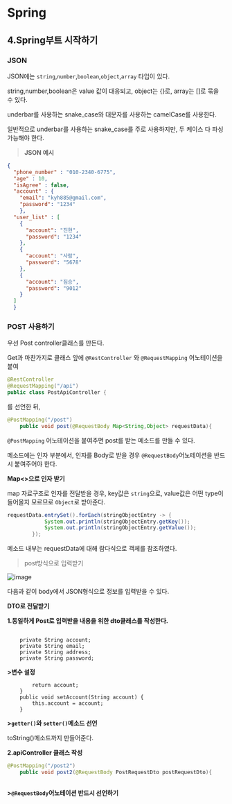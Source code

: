 # Spring
## 4.Spring부트 시작하기


### JSON
JSON에는 `string`,`number`,`boolean`,`object`,`array` 타입이 있다.

string,number,boolean은 value 값이 대응되고, object는 {}로, array는 []로 묶을 수 있다.

underbar를 사용하는 snake_case와 대문자를 사용하는 camelCase를 사용한다.

일반적으로 underbar를 사용하는 snake_case를 주로 사용하지만, 두 케이스 다 파싱 가능해야 한다.

>**JSON 예시**


```JSON
{
  "phone_number" : "010-2340-6775",
  "age" : 10,
  "isAgree" : false,
  "account" : {
    "email": "kyh885@gmail.com",
    "password": "1234"
    },
  "user_list" : [
    {
      "account": "진현",
      "password": "1234"
    },
    {
      "account": "사람",
      "password": "5678"
    },
    {
      "account": "짐승",
      "password": "9012"
    }
  ]
  }
```

### POST 사용하기

우선 Post controller클래스를 만든다.

Get과 마찬가지로 클래스 앞에 `@RestController` 와 `@RequestMapping` 어노테이션을 붙여

```java
@RestController
@RequestMapping("/api")
public class PostApiController {
```
  를 선언한 뒤,
  


```java
@PostMapping("/post")
    public void post(@RequestBody Map<String,Object> requestData){
```

`@PostMapping` 어노테이션을 붙여주면 post를 받는 메소드를 만들 수 있다.

메소드에는 인자 부분에서, 인자를 Body로 받을 경우 `@RequestBody`어노테이션을 반드시 붙여주어야 한다.

**Map<>으로 인자 받기**

map 자료구조로 인자를 전달받을 경우, key값은 `string`으로, value값은 어떤 type이 들어올지 모르므로 `Object`로 받아준다.

```java
requestData.entrySet().forEach(stringObjectEntry -> {
            System.out.println(stringObjectEntry.getKey());
            System.out.println(stringObjectEntry.getValue());
        });
```

메소드 내부는 requestData에 대해 람다식으로 객체를 참조하였다.

>post방식으로 입력받기

![image](https://user-images.githubusercontent.com/75404119/146639880-fb52b9d4-b762-4a95-824f-57075ad9b0a5.png)

다음과 같이 body에서 JSON형식으로 정보를 입력받을 수 있다.


**DTO로 전달받기**

**1.동일하게 Post로 입력받을 내용을 위한 dto클래스를 작성한다.**

```public class PostRequestDto {

    private String account;
    private String email;
    private String address;
    private String password;
```

**>변수 설정**

``` public String getAccount() {
        return account;
    }
    public void setAccount(String account) {
        this.account = account;
    }
```

**>`getter()`와 `setter()`메소드 선언**

toString()메소드까지 만들어준다.

**2.apiController 클래스 작성**

```java
@PostMapping("/post2")
    public void post2(@RequestBody PostRequestDto postRequestDto){
    
```
**>`@RequestBody`어노테이션 반드시 선언하기**



